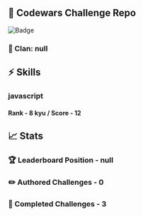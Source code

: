 ## :trident: Codewars Challenge Repo
![Badge](https://www.codewars.com/users/scottworks/badges/large)
### :wolf: Clan: null
## :zap: Skills
### javascript
#### Rank - 8 kyu / Score - 12

## :chart_with_upwards_trend: Stats
### :trophy: Leaderboard Position - null
### :pencil2: Authored Challenges - 0
### :muscle: Completed Challenges - 3
